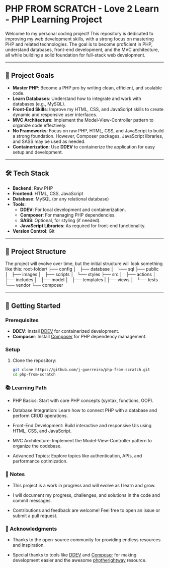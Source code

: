 # PHP FROM SCRATCH - Love 2 Learn - PHP Learning Project

Welcome to my personal coding project! This repository is dedicated to improving my web development skills, with a strong focus on mastering PHP and related technologies. The goal is to become proficient in PHP, understand databases, front-end development, and the MVC architecture, all while building a solid foundation for full-stack web development.

---

## 🎯 **Project Goals**

- **Master PHP**: Become a PHP pro by writing clean, efficient, and scalable code.
- **Learn Databases**: Understand how to integrate and work with databases (e.g., MySQL).
- **Front-End Skills**: Improve my HTML, CSS, and JavaScript skills to create dynamic and responsive user interfaces.
- **MVC Architecture**: Implement the Model-View-Controller pattern to organize code effectively.
- **No Frameworks**: Focus on raw PHP, HTML, CSS, and JavaScript to build a strong foundation. However, Composer packages, JavaScript libraries, and SASS may be used as needed.
- **Containerization**: Use **DDEV** to containerize the application for easy setup and development.

---

## 🛠️ **Tech Stack**

- **Backend**: Raw PHP
- **Frontend**: HTML, CSS, JavaScript
- **Database**: MySQL (or any relational database)
- **Tools**:
  - **DDEV**: For local development and containerization.
  - **Composer**: For managing PHP dependencies.
  - **SASS**: Optional, for styling (if needed).
  - **JavaScript Libraries**: As required for front-end functionality.
- **Version Control**: Git

---

## 📂 **Project Structure**

The project will evolve over time, but the initial structure will look something like this:
root-folder/
    ├── config
    │   ├── database
    │   └── sql
    ├── public
    │   ├── images
    │   ├── scripts
    │   └── styles
    ├── src
    │   ├── actions
    │   ├── includes
    │   ├── model
    │   ├── templates
    |   ├── views
    │   └── tests
    └── vendor
        └── composer

---

## 🚀 **Getting Started**

### Prerequisites
- **DDEV**: Install [DDEV](https://ddev.com/get-started/) for containerized development.
- **Composer**: Install [Composer](https://getcomposer.org/) for PHP dependency management.

### Setup
1. Clone the repository:
   ```bash
   git clone https://github.com/j-guerreiro/php-from-scratch.git
   cd php-from-scratch

### 📚 Learning Path
- PHP Basics: Start with core PHP concepts (syntax, functions, OOP).

- Database Integration: Learn how to connect PHP with a database and perform CRUD operations.

- Front-End Development: Build interactive and responsive UIs using HTML, CSS, and JavaScript.

- MVC Architecture: Implement the Model-View-Controller pattern to organize the codebase.

- Advanced Topics: Explore topics like authentication, APIs, and performance optimization.

### 📝 Notes
- This project is a work in progress and will evolve as I learn and grow.

- I will document my progress, challenges, and solutions in the code and commit messages.

- Contributions and feedback are welcome! Feel free to open an issue or submit a pull request.

### 🙏 Acknowledgments
- Thanks to the open-source community for providing endless resources and inspiration.

- Special thanks to tools like [DDEV](https://www.ddev.com) and [Composer](https://www.composer.org.com) for making development easier and the awesome [phptherightway](https://www.phptherightway.com) resource.
